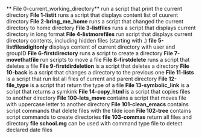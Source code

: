  ** File 0-current_working_directory** run a script that print the current directory
**File 1-listit** runs a script that displays content list of cuurent directory
**File 2-bring_me_home** runs a script that changed the current directory to home directory
**File 3-listfiles** runs a script that displays current directory in long format
**File 4-listmorefiles** run script that displays  current directory contents, including hidden files (starting with .)
**file 5-listfilesdigitonly** displays content of current directory with user and groupID
**File 6-firstdirectory** runs a script to create a directory
**File 7-movethatfile** run scripts to move a file
**File 8-firstdelete** runs a script that deletes a file
**File 9-firstdirdeletion** is a script that deletes a directory
**File 10-back** is a script that changes a directory to the previous one
**File 11-lists** is a script that run list all files of current and parent directory
**File 12-file_type** is a script that return the type of a file
**File 13-symbolic_link** is a script that returns a symkink
**File 14-copy_html** is a script that copies files to another directory
**File 100-lets_move** contains a script that moves file with uppercase letter to another directory
**File 101-clean_emacs** contains script commands that delete files with the tilde icon
**File 102-tree** contains script commands to create directories
**file 103-commas** return all files and directory
**file school.mg** can be used with command type file to detect declared date files
